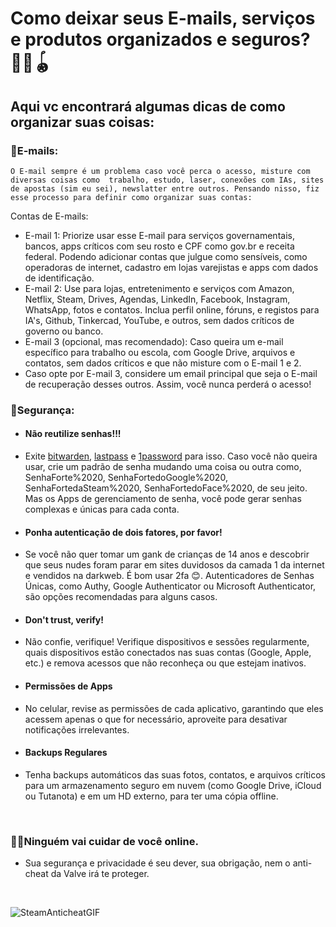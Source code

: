 # Como deixar seus E-mails, serviços e produtos organizados e seguros? 📩🛅🪀
## Aqui vc encontrará algumas dicas de como organizar suas coisas: 

### 📩E-mails: 
`O E-mail sempre é um problema caso você perca o acesso, misture com diversas coisas como 
trabalho, estudo, laser, conexões com IAs, sites de apostas (sim eu sei), newslatter entre outros.
Pensando nisso, fiz esse processo para definir como organizar suas contas:`

Contas de E-mails:
* E-mail 1: Priorize usar esse E-mail para serviços governamentais, bancos, apps críticos com seu rosto e CPF como gov.br e receita federal. Podendo adicionar contas que julgue como sensíveis, como operadoras de internet, cadastro em lojas varejistas e apps com dados de identificação. 
* E-mail 2: Use para lojas, entretenimento e serviços com Amazon, Netflix, Steam, Drives, Agendas, LinkedIn, Facebook, Instagram, WhatsApp, fotos e contatos. Inclua perfil online, fóruns, e registos para IA's, Github, Tinkercad, YouTube, e outros, sem dados críticos de governo ou banco.
* E-mail 3 (opcional, mas recomendado): Caso queira um e-mail específico para trabalho ou escola, com Google Drive, arquivos e contatos, sem dados críticos e que não misture com o E-mail 1 e 2.
* Caso opte por E-mail 3, considere um email principal que seja o E-mail de recuperação desses outros. Assim, você nunca perderá o acesso! 

### 🔏Segurança:  

* #### Não reutilize senhas!!!
* Exite [bitwarden](https://bitwarden.com/), [lastpass](https://www.lastpass.com/) e [1password](https://1password.com/) para isso. Caso você não queira usar, crie um padrão de senha mudando uma coisa ou outra como, SenhaForte%2020, SenhaFortedoGoogle%2020, SenhaFortedaSteam%2020, SenhaFortedoFace%2020, de seu jeito. Mas os Apps de gerenciamento de senha, você pode gerar senhas complexas e únicas para cada conta.
* #### Ponha autenticação de dois fatores, por favor!
* Se você não quer tomar um gank de crianças de 14 anos e descobrir que seus nudes foram parar em sites duvidosos da camada 1 da internet e vendidos na darkweb. É bom usar 2fa 😊. Autenticadores de Senhas Únicas, como Authy, Google Authenticator ou Microsoft Authenticator, são opções recomendadas para alguns casos. 
* #### Don't trust, verify!
* Não confie, verifique! Verifique dispositivos e sessões regularmente, quais dispositivos estão conectados nas suas contas (Google, Apple, etc.) e remova acessos que não reconheça ou que estejam inativos.
* #### Permissões de Apps
*  No celular, revise as permissões de cada aplicativo, garantindo que eles acessem apenas o que for necessário, aproveite para desativar notificações irrelevantes.
* #### Backups Regulares
* Tenha backups automáticos das suas fotos, contatos, e arquivos críticos para um armazenamento seguro em nuvem (como Google Drive, iCloud ou Tutanota) e em um HD externo, para ter uma cópia offline.
<br>

### 👨‍💻Ninguém vai cuidar de você online. 
* Sua segurança e privacidade é seu dever, sua obrigação, nem o anti-cheat da Valve irá te proteger.
<br>

![SteamAnticheatGIF](https://github.com/user-attachments/assets/452b6509-4ee6-46b0-adf2-9f38b7f69045)

